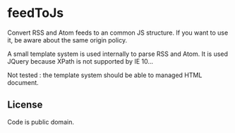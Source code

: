 feedToJs
========

Convert RSS and Atom feeds to an common JS structure. 
If you want to use it, be aware about the same origin policy.

A small template system is used internally to parse RSS and Atom.
It is used JQuery because XPath is not supported by IE 10...

Not tested : the template system should be able to managed HTML document.


License
-------

Code is public domain.
